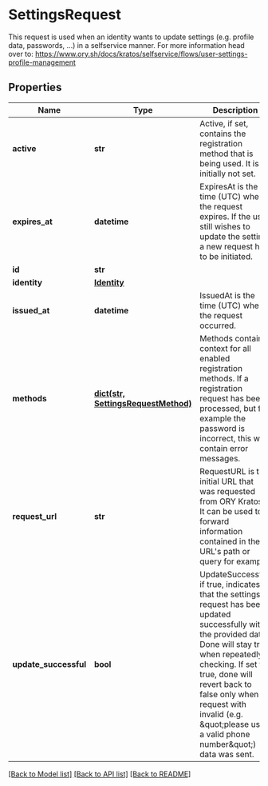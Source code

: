 # SettingsRequest

This request is used when an identity wants to update settings (e.g. profile data, passwords, ...) in a selfservice manner.  For more information head over to: https://www.ory.sh/docs/kratos/selfservice/flows/user-settings-profile-management
## Properties
Name | Type | Description | Notes
------------ | ------------- | ------------- | -------------
**active** | **str** | Active, if set, contains the registration method that is being used. It is initially not set. | [optional] 
**expires_at** | **datetime** | ExpiresAt is the time (UTC) when the request expires. If the user still wishes to update the setting, a new request has to be initiated. | 
**id** | **str** |  | 
**identity** | [**Identity**](Identity.md) |  | 
**issued_at** | **datetime** | IssuedAt is the time (UTC) when the request occurred. | 
**methods** | [**dict(str, SettingsRequestMethod)**](SettingsRequestMethod.md) | Methods contains context for all enabled registration methods. If a registration request has been processed, but for example the password is incorrect, this will contain error messages. | 
**request_url** | **str** | RequestURL is the initial URL that was requested from ORY Kratos. It can be used to forward information contained in the URL&#39;s path or query for example. | 
**update_successful** | **bool** | UpdateSuccessful, if true, indicates that the settings request has been updated successfully with the provided data. Done will stay true when repeatedly checking. If set to true, done will revert back to false only when a request with invalid (e.g. \&quot;please use a valid phone number\&quot;) data was sent. | 

[[Back to Model list]](../README.md#documentation-for-models) [[Back to API list]](../README.md#documentation-for-api-endpoints) [[Back to README]](../README.md)


